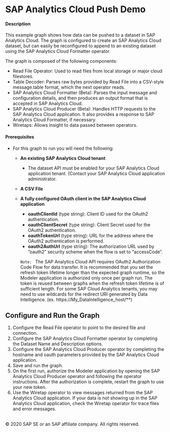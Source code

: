SAP Analytics Cloud Push Demo
========================================
#### Description

This example graph shows how data can be pushed to a dataset in SAP Analytics Cloud. The graph is configured to create an SAP Analytics Cloud dataset, but can easily be reconfigured to append to an existing dataset using the SAP Analytics Cloud Formatter operator.

The graph is composed of the following components:

* Read File Operator: Used to read files from local storage or major cloud filestores.
* Table Decoder: Parses raw bytes provided by Read File into a CSV-style message.table format, which the next operator reads.
* SAP Analytics Cloud Formatter (Beta): Parses the input message and configuration details, and then produces an output format that is accepted in SAP Analytics Cloud.
* SAP Analytics Cloud Producer (Beta): Handles HTTP requests to the SAP Analytics Cloud application. It also provides a response to SAP Analytics Cloud Formatter, if necessary.
* Wiretaps: Allows insight to data passed between operators.

#### Prerequisites

*  For this graph to run you will need the following:
    * **An existing SAP Analytics Cloud tenant**
        * The dataset API must be enabled for your SAP Analytics Cloud application tenant. (Contact your SAP Analytics Cloud application administrator.
    * **A CSV File**
    * **A fully configured OAuth client in the SAP Analytics Cloud application**
        * **oauthClientId** (type string): Client ID used for the OAuth2 authentication.
        * **oauthClientSecret** (type string): Client Secret used for the OAuth2 authentication.
        * **oauthTokenUrl** (type string): URL for the address where the OAuth2 authentication is performed.
        * **oauth2AuthUrl** (type string): The authorization URL used by “oauth2” security scheme when the flow is set to “accessCode”.

        ```Note: ``` The SAP Analytics Cloud API requires OAuth2 Authorization Code Flow for data transfer. It is recommended that you set the refresh token lifetime longer than the expected graph runtime, so the Modeler application is authorized only once per graph run. The token is reused between graphs when the refresh token lifetime is of sufficient length.  For some SAP Cloud Analytics tenants, you may need to use wildcards for the redirect URI generated by Data Intelligence. (ex. https://My_DataIntelligence_host/**)

## Configure and Run the Graph

1. Configure the Read File operator to point to the desired file and connection.
2. Configure the SAP Analytics Cloud Formatter operator by completing the Dataset Name and Description options.
3. Configure the SAP Analytics Cloud Producer operator by completing the hostname and oauth parameters provided by the SAP Analytics Cloud application.
4. Save and run the graph. 
5. On the first run, authorize the Modeler application by opening the SAP Analytics Cloud Producer operator and following the operator instructions. After the authorization is complete, restart the graph to use your new token.
6. Use the Wiretap operator to view messages returned from the SAP Analytics Cloud application. If your data is not showing up in the SAP Analytics Cloud application, check the Wiretap operator for trace files and error messages.

<br>
<div class="footer">
   &copy; 2020 SAP SE or an SAP affiliate company. All rights reserved.
</div>